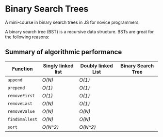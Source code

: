 # Binary Search Trees
A mini-course in binary search trees in JS for novice programmers.

A binary search tree (BST) is a recursive data structure. BSTs are great for the following reasons:

## <a name="summary">Summary of algorithmic performance</a>

| Function      | Singly linked list | Doubly linked List | Binary Search Tree |
| ------------- |--------------------|--------------------|--------------------|
| `append`      | *O(N)*             | *O(1)*             |
| `prepend`     | *O(1)*             | *O(1)*             |
| `removeFirst` | *O(1)*             | *O(1)*             |
| `removeLast`  | *O(N)*             | *O(1)*             |
| `removeValue` | *O(N)*             | *O(N)*             |
| `findSmallest`| *O(N)*             | *O(N)*             |
| `sort`        | *O(N^2)*           | *O(N^2)*           |

